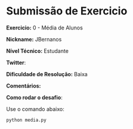 # Submissão de Exercicio

**Exercicio:** 0 - Média de Alunos

**Nickname:** JBernanos

**Nível Técnico:** Estudante

**Twitter**: 

**Dificuldade de Resolução:** Baixa

**Comentários:** 

**Como rodar o desafio**: 

Use o comando abaixo: 
```bash
python media.py
```